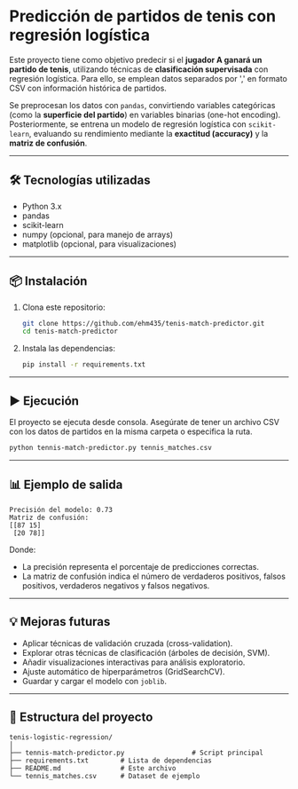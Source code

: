 # Predicción de partidos de tenis con regresión logística

Este proyecto tiene como objetivo predecir si el **jugador A ganará un partido de tenis**, utilizando técnicas de **clasificación supervisada** con regresión logística. Para ello, se emplean datos separados por ',' en formato CSV con información histórica de partidos.

Se preprocesan los datos con `pandas`, convirtiendo variables categóricas (como la **superficie del partido**) en variables binarias (one-hot encoding). Posteriormente, se entrena un modelo de regresión logística con `scikit-learn`, evaluando su rendimiento mediante la **exactitud (accuracy)** y la **matriz de confusión**.

---

## 🛠 Tecnologías utilizadas

- Python 3.x
- pandas
- scikit-learn
- numpy (opcional, para manejo de arrays)
- matplotlib (opcional, para visualizaciones)

---

## 📦 Instalación

1. Clona este repositorio:
   ```bash
   git clone https://github.com/ehm435/tenis-match-predictor.git
   cd tenis-match-predictor
   ```

2. Instala las dependencias:
   ```bash
   pip install -r requirements.txt
   ```

---

## ▶️ Ejecución

El proyecto se ejecuta desde consola. Asegúrate de tener un archivo CSV con los datos de partidos en la misma carpeta o especifica la ruta.

```bash
python tennis-match-predictor.py tennis_matches.csv
```

---

## 📊 Ejemplo de salida

```
Precisión del modelo: 0.73
Matriz de confusión:
[[87 15]
 [20 78]]
```

Donde:
- La precisión representa el porcentaje de predicciones correctas.
- La matriz de confusión indica el número de verdaderos positivos, falsos positivos, verdaderos negativos y falsos negativos.

---

## 💡 Mejoras futuras

- Aplicar técnicas de validación cruzada (cross-validation).
- Explorar otras técnicas de clasificación (árboles de decisión, SVM).
- Añadir visualizaciones interactivas para análisis exploratorio.
- Ajuste automático de hiperparámetros (GridSearchCV).
- Guardar y cargar el modelo con `joblib`.

---

## 📁 Estructura del proyecto

```
tenis-logistic-regression/
│
├── tennis-match-predictor.py                 # Script principal
├── requirements.txt        # Lista de dependencias
├── README.md               # Este archivo
└── tennis_matches.csv      # Dataset de ejemplo
```

